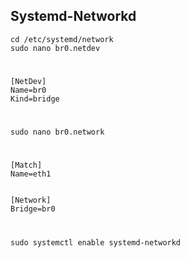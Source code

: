 ## Systemd-Networkd
    cd /etc/systemd/network
    sudo nano br0.netdev
#
```
[NetDev]
Name=br0
Kind=bridge

```
#
    sudo nano br0.network
#
```
[Match]
Name=eth1


[Network]
Bridge=br0
```
#
    sudo systemctl enable systemd-networkd
